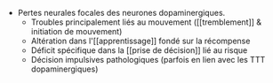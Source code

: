 - Pertes neurales focales des neurones dopaminergiques. 
	- Troubles principalement liés au mouvement ([[tremblement]] & initiation de mouvement)
	- Altération dans l'[[apprentissage]] fondé sur la récompense
	- Déficit spécifique dans la [[prise de décision]] lié au risque
	- Décision impulsives pathologiques (parfois en lien avec les TTT dopaminergiques)
